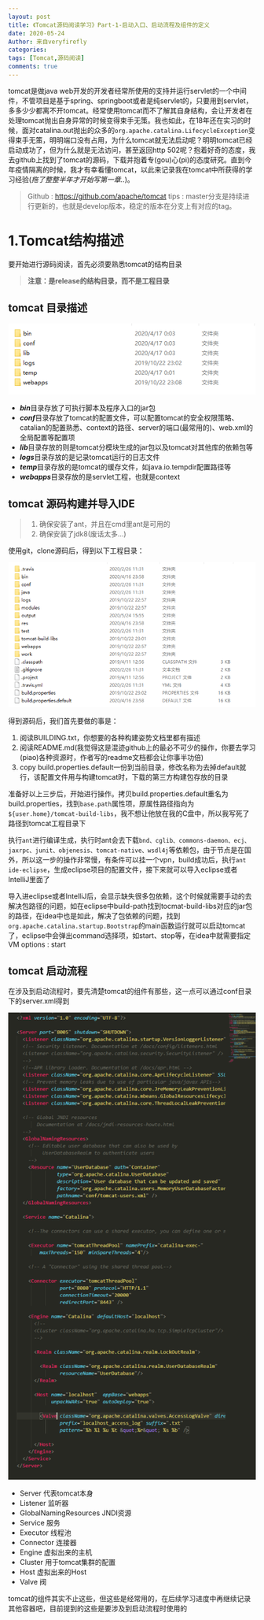 ```yaml
---
layout: post
title: 《Tomcat源码阅读学习》Part-1-启动入口、启动流程及组件的定义
date: 2020-05-24
Author: 来自veryfirefly
categories: 
tags: [Tomcat,源码阅读]
comments: true
---
```



tomcat是做java web开发的开发者经常所使用的支持并运行servlet的一个中间件，不管项目是基于spring、springboot或者是纯servlet的，只要用到servlet，多多少少都离不开tomcat。经常使用tomcat而不了解其自身结构，会让开发者在处理tomcat抛出自身异常的时候变得束手无策。我也如此，在18年还在实习的时候，面对catalina.out抛出的众多的`org.apache.catalina.LifecycleException`变得束手无策，明明端口没有占用，为什么tomcat就无法启动呢？明明tomcat已经启动成功了，但为什么就是无法访问，甚至返回http 502呢？抱着好奇的态度，我去github上找到了tomcat的源码，下载并抱着专(gou)心(pi)的态度研究。直到今年疫情隔离的时候，我才有幸看懂tomcat，以此来记录我在tomcat中所获得的学习经验(*拖了整整半年才开始写第一章..*)。

> Github : https://github.com/apache/tomcat
> tips : master分支是持续进行更新的，也就是develop版本，稳定的版本在分支上有对应的tag。

# 1.Tomcat结构描述

要开始进行源码阅读，首先必须要熟悉tomcat的结构目录

> **注意：是release的结构目录，而不是工程目录**

## tomcat 目录描述

![](../images/tomcat/tomcat-directory.png)

- ***bin***目录存放了可执行脚本及程序入口的jar包
- ***conf***目录存放了tomcat的配置文件，可以配置tomcat的安全权限策略、catalian的配置熟悉、context的路径、server的端口(最常用的)、web.xml的全局配置等配置项
- ***lib***目录存放的则是tomcat分模块生成的jar包以及tomcat对其他库的依赖包等
- ***logs***目录存放的是记录tomcat运行的日志文件
- ***temp***目录存放的是tomcat的缓存文件，如java.io.tempdir配置路径等
- ***webapps***目录存放的是servlet工程，也就是context

## tomcat 源码构建并导入IDE

> 1. 确保安装了ant，并且在cmd里ant是可用的
> 2. 确保安装了jdk8(废话太多...)

使用git，clone源码后，得到以下工程目录：

![](../images/tomcat/tomcat-source-directory.png)

得到源码后，我们首先要做的事是：

1. 阅读BUILDING.txt，你想要的各种构建姿势文档里都有描述
2. 阅读README.md(我觉得这是混迹github上的最必不可少的操作，你要去学习(piao)各种资源时，作者写的readme文档都会让你事半功倍)
3. copy build.properties.default一份到当前目录，修改名称为去掉default就行，该配置文件用与构建tomcat时，下载的第三方构建包存放的目录

准备好以上三步后，开始进行操作。拷贝build.properties.default重名为build.properties，找到`base.path`属性项，原属性路径指向为`${user.home}/tomcat-build-libs`，我不想让他放在我的C盘中，所以我写死了路径到tomcat工程目录下

执行`ant`进行编译生成，执行时ant会去下载`bnd、cglib、commons-daemon、ecj、jaxrpc、junit、objenesis、tomcat-native、wsdl4j`等依赖包，由于节点是在国外，所以这一步的操作非常慢，有条件可以挂一个vpn，build成功后，执行`ant ide-eclipse`，生成eclipse项目的配置文件，接下来就可以导入eclipse或者IntelliJ里面了

导入进eclipse或者IntelliJ后，会显示缺失很多包依赖，这个时候就需要手动的去解决包路径的问题，如在eclipse中build-path找到tocmat-build-libs对应的jar包的路径，在idea中也是如此，解决了包依赖的问题，找到`org.apache.catalina.startup.Bootstrap`的main函数运行就可以启动tomcat了，eclipse中会弹出command选择项，如start、stop等，在idea中就需要指定VM options : start

## tomcat 启动流程

在涉及到启动流程时，要先清楚tomcat的组件有那些，这一点可以通过conf目录下的server.xml得到

![](../images/tomcat/tomcat-component-server-conf.png)

- Server 代表tomcat本身
- Listener 监听器
- GlobalNamingResources JNDI资源
- Service 服务
- Executor 线程池
- Connector 连接器
- Engine 虚拟出来的主机
- Cluster 用于tomcat集群的配置
- Host 虚拟出来的Host
- Valve 阀

tomcat的组件其实不止这些，但这些是经常用的，在后续学习进度中再继续记录其他容器吧，目前提到的这些是要涉及到启动流程时使用的